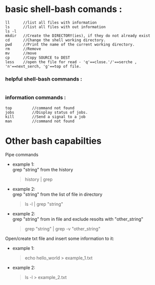# basic shell-bash comands :
```
ll      //list all files with information
ls      //list all files with out information
ls -l                                    
mkdir   //Create the DIRECTORY(ies), if they do not already exist
cd      //Change the shell working directory.
pwd     //Print the name of the current working directory.
rm      //Remove
mv      //move
cp      //Copy SOURCE to DEST
less    //open the file for read - 'q'==close.'/'==serche , 'n'==next_serch, 'g'==top of file. 
```


### helpful shell-bash commands :
```
```
### information commands :
```
top         //command not found
jobs        //Display status of jobs.
kill        //Send a signal to a job
man         //command not found
```

# Other bash capabilties
Pipe commands
- example 1:  
  grep "string" from the history
    > history | grep <string>
- example 2:  
  grep "string" from the list of file in directory
    > ls -l | grep "string"
- example 2:  
  grep "string" from in file and exclude resolts with "other_string"
    > grep "string" | grep -v "other_string"

Open/create txt file and insert some information to it:
- example 1:
  > echo hello_world > example_1.txt
- example 2:
  > ls -l > example_2.txt